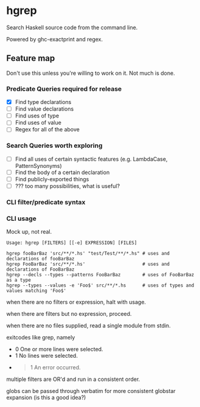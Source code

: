# hgrep

Search Haskell source code from the command line.

Powered by ghc-exactprint and regex.

## Feature map

Don't use this unless you're willing to work on it. Not much is done.

### Predicate Queries required for release
- [X] Find type declarations
- [ ] Find value declarations
- [ ] Find uses of type
- [ ] Find uses of value
- [ ] Regex for all of the above

### Search Queries worth exploring
- [ ] Find all uses of certain syntactic features (e.g. LambdaCase, PatternSynonyms)
- [ ] Find the body of a certain declaration
- [ ] Find publicly-exported things
- [ ] ??? too many possibilities, what is useful?

### CLI filter/predicate syntax

### CLI usage

Mock up, not real.

```
Usage: hgrep [FILTERS] [[-e] EXPRESSION] [FILES]

hgrep fooBarBaz 'src/**/*.hs' "test/Test/**/*.hs" # uses and declarations of fooBarBaz
hgrep FooBarBaz 'src/**/*.hs'                     # uses and declarations of FooBarBaz
hgrep --decls --types --patterns FooBarBaz        # uses of FooBarBaz as a type
hgrep --types --values -e 'Foo$' src/**/*.hs      # uses of types and values matching 'Foo$'
```

when there are no filters or expression, halt with usage.

when there are filters but no expression, proceed.

when there are no files supplied, read a single module from stdin.

exitcodes like grep, namely
- 0     One or more lines were selected.
- 1     No lines were selected.
- >1    An error occurred.

multiple filters are OR'd and run in a consistent order.

globs can be passed through verbatim for more consistent globstar
expansion (is this a good idea?)
